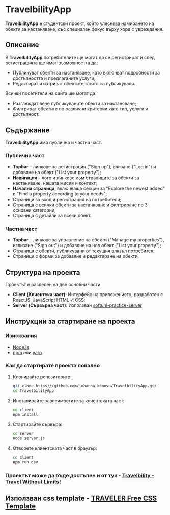 # TravelbilityApp

**TravelbilityApp** е студентски проект, който улеснява намирането на обекти за настаняване, със специален фокус върху хора с увреждания.

## Описание

В **TravelbilityApp** потребителите ще могат да се регистрират и след регистрацията ще имат възможността да:
- Публикуват обекти за настаняване, като включват подробности за достъпността и предлаганите услуги;
- Редактират и изтриват обектите, които са публикували.

Всички посетители на сайта ще могат да:
- Разглеждат вече публикуваните обекти за настаняване;
- Филтрират обектите по различни критерии като тип, услуги и достъпност.

## Съдържание

**TravelbilityApp** има публична и частна част.

### Публична част
- **Topbar** – линкове за регистрация ("Sign up"), влизане ("Log in") и добавяне на обект ("List your property");
- **Навигация** – лого и линкове към страниците за обекти за настаняване, нашата мисия и контакт;
- **Начална страница**, включваща секции за "Explore the newest added" и "Find a property according to your needs";
- Страници за вход и регистрация на потребители;
- Страница с всички обекти за настаняване и филтриране по 3 основни категории;
- Страница с детайли за всеки обект.

### Частна част
- **Topbar** – линкове за управление на обекти ("Manage my properties"), излизане ("Sign out") и добавяне на нов обект ("List your property");
- Страница с обекти, публикувани от текущия влязъл потребител;
- Страници с форми за добавяне и редактиране на обекти.

## Структура на проекта

Проектът е разделен на две основни части:

- **Client (Клиентска част)**: Интерфейс на приложението, разработен с ReactJS, JavaScript HTML И CSS;
- **Server (Сървърна част)**: Използван [softuni-practice-server](https://github.com/softuni-practice-server/softuni-practice-server)

## Инструкции за стартиране на проекта

### Изисквания

- [Node.js](https://nodejs.org/)
- [npm](https://www.npmjs.com/) или [yarn](https://yarnpkg.com/)

### Как да стартирате проекта локално

1. Клонирайте репозиторито:
   ```bash
   git clone https://github.com/johanna-konova/TravelbilityApp.git
   cd TravelbilityApp
   ```
   
2. Инсталирайте зависимостите за клиентската част:
   ```bash
   cd client
   npm install
   ```

3. Стартирайте сървъра:
   ```bash
   cd server
   node server.js
   ```

4. Отворете клиентската част в браузър:
   ```bash
   cd client
   npm run dev
   ```

### Проектът можe да бъде достъпен и от тук - [Travelbility - Travel Without Limits!](https://travelbility-23caa.web.app)

## Използван css template - [TRAVELER Free CSS Template](https://www.free-css.com/free-css-templates/page281/traveler)
